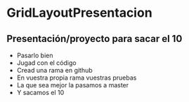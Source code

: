 # GridLayoutPresentacion
## Presentación/proyecto para sacar el 10
* Pasarlo bien 
* Jugad con el código
* Cread una rama en github 
* En vuestra propia rama vuestras pruebas
* La que sea mejor la pasamos a master
* Y sacamos el 10 
